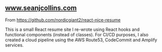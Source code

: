 ## www.seanjcollins.com

From https://github.com/nordicgiant2/react-nice-resume

This is a small React resume site I re-wrote using React hooks and functional components (instead of classes).  For CI/CD purposes, I also created a cloud pipeline using the AWS Route53, CodeCommit and Amplify services.
